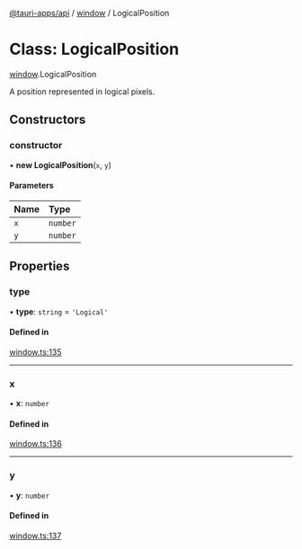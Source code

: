 [@tauri-apps/api](../README.md) / [window](../modules/window.md) / LogicalPosition

# Class: LogicalPosition

[window](../modules/window.md).LogicalPosition

A position represented in logical pixels.

## Constructors

### constructor

• **new LogicalPosition**(`x`, `y`)

#### Parameters

| Name | Type |
| :------ | :------ |
| `x` | `number` |
| `y` | `number` |

## Properties

### type

• **type**: `string` = `'Logical'`

#### Defined in

[window.ts:135](https://github.com/tauri-apps/tauri/blob/95abf48/tooling/api/src/window.ts#L135)

___

### x

• **x**: `number`

#### Defined in

[window.ts:136](https://github.com/tauri-apps/tauri/blob/95abf48/tooling/api/src/window.ts#L136)

___

### y

• **y**: `number`

#### Defined in

[window.ts:137](https://github.com/tauri-apps/tauri/blob/95abf48/tooling/api/src/window.ts#L137)
